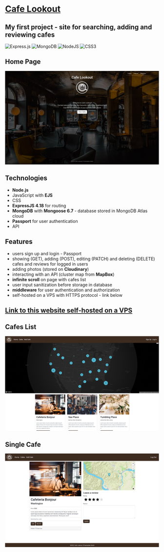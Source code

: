# [Cafe Lookout](https://cafe.psulich.pro/) 
## My first project - site for searching, adding and reviewing cafes

![Express.js](https://img.shields.io/badge/express.js-%23404d59.svg?style=for-the-badge&logo=express&logoColor=%2361DAFB)
![MongoDB](https://img.shields.io/badge/MongoDB-%234ea94b.svg?style=for-the-badge&logo=mongodb&logoColor=white)
![NodeJS](https://img.shields.io/badge/node.js-6DA55F?style=for-the-badge&logo=node.js&logoColor=white)
![CSS3](https://img.shields.io/badge/css3-%231572B6.svg?style=for-the-badge&logo=css3&logoColor=white)


## Home Page

![Home Page](https://github.com/ArlatPS/cafeLookout/blob/master/pictures/home.png?raw=true)

## Technologies

- **Node.js**
- JavaScript with **EJS**
- CSS
- **ExpressJS 4.18** for routing
- **MongoDB** with **Mongoose 6.7** - database stored in MongoDB Atlas cloud
- **Passport** for user authentication
- API

## Features
- users sign up and login - Passport
- showing (GET), adding (POST), editing (PATCH) and deleting (DELETE) cafes and reviews for logged in users
- adding photos (stored on **Cloudinary**)
- interacting with an API (cluster map from **MapBox**)
- **infinite scroll** on page with cafes list
- user input sanitization before storage in database
- **middleware** for user authentication and authorization 
- self-hosted on a VPS with HTTPS protocol - link below

## [Link to this website self-hosted on a VPS](https://cafe.psulich.pro/)

## Cafes List
![Cafes List](https://github.com/ArlatPS/cafeLookout/blob/master/pictures/cafes.png?raw=true)

## Single Cafe
![Single Cafe](https://github.com/ArlatPS/cafeLookout/blob/master/pictures/cafe.png?raw=true)
